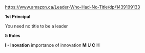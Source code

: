 https://www.amazon.ca/Leader-Who-Had-No-Title/dp/1439109133

**1st Principal**

You need no title to be a leader

**5 Roles**

**I - Inovation** importance of innovation
**M** 
**U**
**C**
**H**
